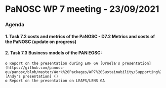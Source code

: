 # PaNOSC WP 7 meeting - 23/09/2021
### Agenda


#### 1. Task 7.2 costs and metrics of the PaNOSC  - D7.2 Metrics and costs of the PaNOSC  (update on progress)


#### 2. Task 7.3 Business models of the PAN EOSC:  
	o Report on the presentation during ERF GA [Ornela's presentation](https://github.com/panosc-eu/panosc/blob/master/Work%20Packages/WP7%20Sustainability/Supporting%20material/PaNOSC_WP7_2021.09.15%20Sustainability_ERF.pdf) [Andy's presentation] ()
	o Report on the presentation on LEAPS/LENS GA
